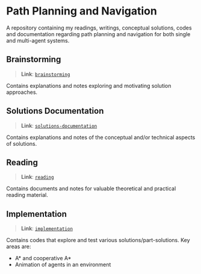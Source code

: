 # Path Planning and Navigation
A repository containing my readings, writings, conceptual solutions, codes and documentation regarding path planning and navigation for both single and multi-agent systems.


## Brainstorming
> **Link**: [`brainstorming`](./brainstorming)

Contains explanations and notes exploring and motivating solution approaches.

## Solutions Documentation
> **Link**: [`solutions-documentation`](./solutions-documentation)

Contains explanations and notes of the conceptual and/or technical aspects of solutions.

## Reading
> **Link**: [`reading`](./reading)

Contains documents and notes for valuable theoretical and practical reading material.

## Implementation
> **Link**: [`implementation`](./implementation)

Contains codes that explore and test various solutions/part-solutions. Key areas are:

- A\* and cooperative A\*
- Animation of agents in an environment
